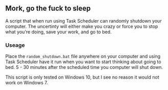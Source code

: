 ## Mork, go the fuck to sleep
A script that when run using Task Scheduler can randomly shutdown your computer. The uncertinty will either make you crazy or force you to stop what you're doing, save your work, and go to bed.

### Useage
Place the `random_shutdown.bat` file anywhere on your computer and using Task Scheduler have it run when you want to start thinking about going to bed. 5 - 30 minutes after the scheduled time you computer will shut down.

This script is only tested on Windows 10, but I see no reason it would not work on Windows 7.